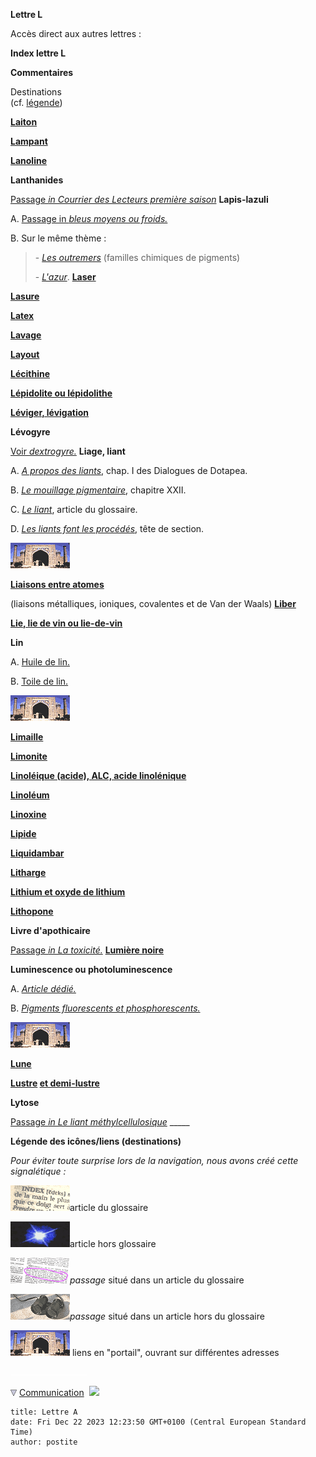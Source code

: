 **Lettre L**

Accès direct aux autres lettres :

**Index lettre L**

**Commentaires**

Destinations  
(cf. [légende](l.html#legendeicones))



**[Laiton](laiton.html)**

**[Lampant](lampant.html)**

**[Lanoline](lanoline.html)**

**Lanthanides**

[Passage _in Courrier des Lecteurs première saison_](courrierdeslecteurs2010a130.html#20100319slterresrares)
**Lapis-lazuli**

A. [Passage in _bleus moyens ou froids._](bleusfroids.html#lelapislazuliveritable)

B. Sur le même thème :

> \- _[Les outremers](outremers.html)_ (familles chimiques de pigments)
> 
> \- _[L'azur](azur.html)_.
**[Laser](chap13laser.html)**

**[Lasure](lasure.html)**

**[Latex](latex.html)**

**[Lavage](lavage.html)**

**[Layout](layout.html)**

**[Lécithine](lecithine.html)**

**[Lépidolite ou lépidolithe](lepidolithe.html)**

**[Léviger, lévigation](leviger.html)**

**Lévogyre**

[Voir _dextrogyre._](dextrogyre.html)
**Liage, liant**

A. _[A propos des liants](chap01liants.html)_, chap. I des Dialogues de Dotapea.

B. _[Le mouillage pigmentaire](chap22mouillage.html)_, chapitre XXII.

C. _[Le liant](liant.html)_, article du glossaire.

D. _[Les liants font les procédés](liants.html)_, tête de section. 

![](images/lienportail.gif)

**[Liaisons entre atomes](liaisons.html)**

(liaisons métalliques, ioniques, covalentes et de Van der Waals)
**[Liber](liber.html)**

**[Lie, lie de vin ou lie-de-vin](lie.html)**

**Lin**

A. [Huile de lin.](huiledelin.html)

B. [Toile de lin.](fibres.html#lelin)

![](images/lienportail.gif)

**[Limaille](limaille.html)**

**[Limonite](limonite.html)**

**[Linoléique (acide), ALC, acide linolénique](linoleiquelinoleniquealc.html)**

**[Linoléum](linoleum.html)**

**[Linoxine](linoxine.html)**

**[Lipide](lipide.html)**

**[Liquidambar](liquidambar.html)**

**[Litharge](litharge.html)**

**[Lithium et oxyde de lithium](lithium.html)**

**[Lithopone](lithopone.html)**

**Livre d'apothicaire**

[Passage _in La toxicité._](toxicite.html#nociviteconnue)
**[Lumière noire](lumierenoire.html)**

**Luminescence ou photoluminescence**

A. [_Article dédié._](photoluminescence.html)

B. _[Pigments fluorescents et phosphorescents.](phosphofluo.html)_

![](images/lienportail.gif)

**[Lune](lune.html)**

**[Lustre](lustre.html) [et demi-lustre](lustre.html)**

**Lytose**

[Passage _in Le liant méthylcellulosique_](methylcellulosiqueliant.html#synonymes)
\_\_\_\_\_

**Légende des icônes/liens (destinations)**

_Pour éviter toute surprise lors de la navigation, nous avons créé cette signalétique :_

![](images/lienpagegloss.gif)article du glossaire

![](images/lienarticle.gif)article hors glossaire

![](images/lienpassagegloss.gif)_passage_ situé dans un article du glossaire

![](images/lienpassagearticle.gif)_passage_ situé dans un article hors du glossaire

 ![](images/lienportail.gif) liens en "portail", ouvrant sur différentes adresses

 ![](images/transparent122x1.gif)

![](images/flechebas.gif) [Communication](http://www.artrealite.com/annonceurs.htm) 
![](https://cbonvin.fr/sites/regie.artrealite.com/visuels/campagne2.png)
```
title: Lettre A
date: Fri Dec 22 2023 12:23:50 GMT+0100 (Central European Standard Time)
author: postite
```
